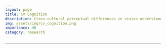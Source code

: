 ```yaml
---
layout: page
title: CV Cognition
description: Cross-cultural perceptual differences in vision understanding models
img: assets/img/cv_cognition.png
importance: 40
category: research
---
```


---






